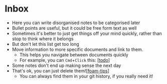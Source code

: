 # Inbox

- Here you can write disorganised notes to be categorised later
- Bullet points are useful, but it could be free form text as well
- Sometimes it's better to just get things off your mind quickly, rather than stop to think where it belongs
- But don't let this list get too long
- Move information to more specific documents and link to them.
  - This helps you navigate between documents quickly
  - For example, you can `Cmd`+`Click` this: [[todo]]
- Some notes don't end up making sense the next day
- That's ok, you can just delete them![[foam-tips]]
  - You can always find them in your git history, if you really need it!
  
[//begin]: # "Autogenerated link references for markdown compatibility"
[todo]: todo "Todo"
[foam-tips]: foam-tips "Foam tips"
[//end]: # "Autogenerated link references"
